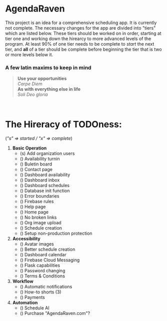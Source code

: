 # AgendaRaven

This project is an idea for a comprehensive scheduling app. 
It is currently not complete. The necessary changes for the
app are divided into "tiers" which are listed below. These
tiers should be worked on in order, starting at tier one and
working down the hirearcy to more advanced levels of the
program. At least 90% of one tier needs to be complete to 
*start* the next tier, and **all** of a tier should be complete
before beginning the tier that is two or more levels below it.
<br>
### **A few latin maxims to keep in mind**
> **Use your opportunities** \
> *Carpe Diem* \
> **As with everything else in life** \
> *Soli Deo gloria* 

<br>

# The Hireracy of TODOness: 

(*"s" => started / "x" => complete*)

1. **Basic Operation**
    - (s) Add organization users
    - () Availability turnin
    - () Buletin board
    - () Contact page
    - () Dashboard availability
    - () Dashboard inbox
    - () Dashboard schedules
    - () Database init function
    - () Error boundaries
    - () Firebase rules
    - () Help page
    - () Home page
    - () No broken links
    - () Org image upload
    - () Schedule creation
    - () Setup non-production protection
2. **Accessibility**
    - () Avatar images
    - () Better schedule creation
    - () Dashboard calendar
    - () Firebase Cloud Messaging
    - () Flask capabilities
    - () Password changing
    - () Terms & Conditions
3. **Workflow**
    - () Automatic notifications
    - () How-to shorts (3)
    - () Payments
4. **Automation**
    - () Schedule AI
    - () Purchase "AgendaRaven.com"?